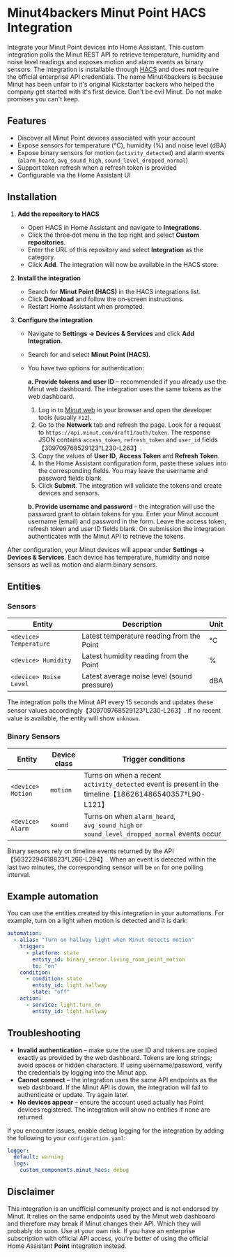 # Minut4backers Minut Point HACS Integration

Integrate your Minut Point devices into Home Assistant. This custom integration polls the Minut REST API to retrieve temperature, humidity and noise level readings and exposes motion and alarm events as binary sensors. The integration is installable through [HACS](https://hacs.xyz/) and does **not** require the official enterprise API credentials. The name Minut4backers is because Minut has been unfair to it's original Kickstarter backers who helped the company get started with it's first device. Don't be evil Minut. Do not make promises you can't keep.

## Features

- Discover all Minut Point devices associated with your account
- Expose sensors for temperature (°C), humidity (%) and noise level (dBA)
- Expose binary sensors for motion (`activity_detected`) and alarm events (`alarm_heard`, `avg_sound_high`, `sound_level_dropped_normal`)
- Support token refresh when a refresh token is provided
- Configurable via the Home Assistant UI

## Installation

1. **Add the repository to HACS**

   - Open HACS in Home Assistant and navigate to **Integrations**.
   - Click the three‑dot menu in the top right and select **Custom repositories**.
   - Enter the URL of this repository and select **Integration** as the category.
   - Click **Add**. The integration will now be available in the HACS store.

2. **Install the integration**

   - Search for **Minut Point (HACS)** in the HACS integrations list.
   - Click **Download** and follow the on‑screen instructions.
   - Restart Home Assistant when prompted.

3. **Configure the integration**

   - Navigate to **Settings → Devices & Services** and click **Add Integration**.
   - Search for and select **Minut Point (HACS)**.
   - You have two options for authentication:

     **a. Provide tokens and user ID** – recommended if you already use the Minut web dashboard. The integration uses the same tokens as the web dashboard.

     1. Log in to [Minut web](https://web.minut.com) in your browser and open the developer tools (usually `F12`).
     2. Go to the **Network** tab and refresh the page. Look for a request to `https://api.minut.com/draft1/auth/token`. The response JSON contains `access_token`, `refresh_token` and `user_id` fields【309709768529123†L230-L263】.
     3. Copy the values of **User ID**, **Access Token** and **Refresh Token**.
     4. In the Home Assistant configuration form, paste these values into the corresponding fields. You may leave the username and password fields blank.
     5. Click **Submit**. The integration will validate the tokens and create devices and sensors.

     **b. Provide username and password** – the integration will use the password grant to obtain tokens for you. Enter your Minut account username (email) and password in the form. Leave the access token, refresh token and user ID fields blank. On submission the integration authenticates with the Minut API to retrieve the tokens.

After configuration, your Minut devices will appear under **Settings → Devices & Services**. Each device has temperature, humidity and noise sensors as well as motion and alarm binary sensors.

## Entities

### Sensors

| Entity                 | Description                                 | Unit |
| ---------------------- | ------------------------------------------- | ---- |
| `<device> Temperature` | Latest temperature reading from the Point   | °C   |
| `<device> Humidity`    | Latest humidity reading from the Point      | %    |
| `<device> Noise Level` | Latest average noise level (sound pressure) | dBA  |

The integration polls the Minut API every 15 seconds and updates these sensor values accordingly【309709768529123†L230-L263】. If no recent value is available, the entity will show `unknown`.

### Binary Sensors

| Entity | Device class | Trigger conditions |
| --- | --- | --- |
| `<device> Motion` | `motion` | Turns on when a recent `activity_detected` event is present in the timeline【186261486540357†L90-L121】 |
| `<device> Alarm` | `sound` | Turns on when `alarm_heard`, `avg_sound_high` or `sound_level_dropped_normal` events occur |

Binary sensors rely on timeline events returned by the API【56322294618823†L266-L294】. When an event is detected within the last two minutes, the corresponding sensor will be `on` for one polling interval.

## Example automation

You can use the entities created by this integration in your automations. For example, turn on a light when motion is detected and it is dark:

```yaml
automation:
  - alias: "Turn on hallway light when Minut detects motion"
    trigger:
      - platform: state
        entity_id: binary_sensor.living_room_point_motion
        to: "on"
    condition:
      - condition: state
        entity_id: light.hallway
        state: "off"
    action:
      - service: light.turn_on
        entity_id: light.hallway
```

## Troubleshooting

- **Invalid authentication** – make sure the user ID and tokens are copied exactly as provided by the web dashboard. Tokens are long strings; avoid spaces or hidden characters. If using username/password, verify the credentials by logging into the Minut app.
- **Cannot connect** – the integration uses the same API endpoints as the web dashboard. If the Minut API is down, the integration will fail to authenticate or update. Try again later.
- **No devices appear** – ensure the account used actually has Point devices registered. The integration will show no entities if none are returned.

If you encounter issues, enable debug logging for the integration by adding the following to your `configuration.yaml`:

```yaml
logger:
  default: warning
  logs:
    custom_components.minut_hacs: debug
```

## Disclaimer

This integration is an unofficial community project and is not endorsed by Minut. It relies on the same endpoints used by the Minut web dashboard and therefore may break if Minut changes their API. Which they will probably do soon. Use at your own risk. If you have an enterprise subscription with official API access, you're better of using the official Home Assistant **Point** integration instead.
